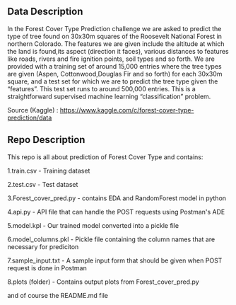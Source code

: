 ## Data Description
In the Forest Cover Type Prediction challenge we are asked to predict the type of tree found on 30x30m squares of the Roosevelt National Forest in northern 
Colorado. The features we are given include the altitude at which the land is found,its aspect (direction it faces), various distances to features like roads, 
rivers and fire ignition points, soil types and so forth. We are provided with a training set of around 15,000 entries where the tree types are given (Aspen, 
Cottonwood,Douglas Fir and so forth) for each 30x30m square, and a test set for which we are to predict the tree type given the “features”.
This test set runs to around 500,000 entries. This is a straightforward supervised machine learning “classification” problem.

Source (Kaggle) : https://www.kaggle.com/c/forest-cover-type-prediction/data

## Repo Description

This repo is all about prediction of Forest Cover Type and contains:

1.train.csv					- Training dataset

2.test.csv					- Test dataset

3.Forest_cover_pred.py		- contains EDA and RandomForest model in python

4.api.py					- API file that can handle the POST requests using Postman's ADE

5.model.kpl					- Our trained model converted into a pickle file

6.model_columns.pkl			- Pickle file containing the column names that are necessary for prediciton

7.sample_input.txt			- A sample input form that should be given when POST request is done in Postman

8.plots (folder)			- Contains output plots from Forest_cover_pred.py

and of course the README.md file
